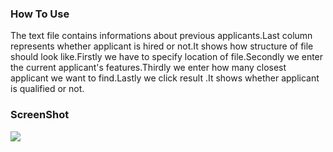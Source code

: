 ### How To Use
The text file contains informations about previous applicants.Last column represents whether applicant is hired or not.It shows how structure of file should look like.Firstly we have to specify location of file.Secondly we enter the current applicant's features.Thirdly we enter how many closest applicant we want to find.Lastly we click result .It shows whether applicant is qualified or not.


### ScreenShot

<p>
    <img src="ScreenShot/Ashampoo_Snap_23 Nisan 2020 Perşembe_18h37m51s_017_.png"/>
</p>



